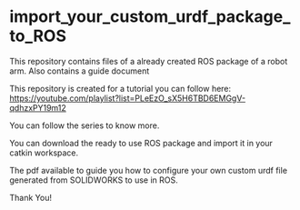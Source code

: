 # import_your_custom_urdf_package_to_ROS
This repository contains files of a already created ROS package of a robot arm. Also contains a guide document

This repository is created for a tutorial you can follow here: https://youtube.com/playlist?list=PLeEzO_sX5H6TBD6EMGgV-qdhzxPY19m12

You can follow the series to know more.

You can download the ready to use ROS package and import it in your catkin workspace.

The pdf available to guide you how to configure your own custom urdf file generated from SOLIDWORKS to use in ROS.

Thank You!
